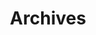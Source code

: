 ---
title: "Archives"
layout: "archives"
slug: "archives"
hidden: true
sitemapExclude: true
noindex: true
menu:
    main:
        weight: 20
        params: 
            icon: archives
---